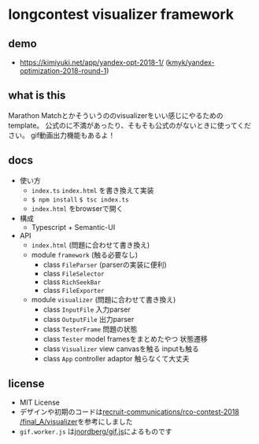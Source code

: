 # longcontest visualizer framework

## demo

-   <https://kimiyuki.net/app/yandex-opt-2018-1/> ([kmyk/yandex-optimization-2018-round-1](https://github.com/kmyk/yandex-optimization-2018-round-1))

## what is this

Marathon Matchとかそういうののvisualizerをいい感じにやるためのtemplate。
公式のに不満があったり、そもそも公式のがないときに使ってください。
gif動画出力機能もあるよ！

## docs

-   使い方
    -   `index.ts` `index.html` を書き換えて実装
    -   `$ npm install` `$ tsc index.ts`
    -   `index.html` をbrowserで開く
-   構成
    -   Typescript + Semantic-UI
-   API
    -   `index.html` (問題に合わせて書き換え)
    -   module `framework`  (触る必要なし)
        -   class `FileParser`  (parserの実装に便利)
        -   class `FileSelector`
        -   class `RichSeekBar`
        -   class `FileExporter`
    -   module `visualizer`  (問題に合わせて書き換え)
        -   class `InputFile` 入力parser
        -   class `OutputFile` 出力parser
        -   class `TesterFrame` 問題の状態
        -   class `Tester` model framesをまとめたやつ 状態遷移
        -   class `Visualizer` view canvasを触る inputも触る
        -   class `App` controller adaptor 触らなくて大丈夫

## license

-   MIT License
-   デザインや初期のコードは[recruit-communications/rco-contest-2018 /final_A/visualizer](https://github.com/recruit-communications/rco-contest-2018/tree/master/final_A/visualizer)を参考にしました
-   `gif.worker.js` は[jnordberg/gif.js](https://github.com/jnordberg/gif.js/)によるものです
